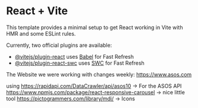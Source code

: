 # React + Vite

This template provides a minimal setup to get React working in Vite with HMR and some ESLint rules.

Currently, two official plugins are available:

- [@vitejs/plugin-react](https://github.com/vitejs/vite-plugin-react/blob/main/packages/plugin-react/README.md) uses [Babel](https://babeljs.io/) for Fast Refresh
- [@vitejs/plugin-react-swc](https://github.com/vitejs/vite-plugin-react-swc) uses [SWC](https://swc.rs/) for Fast Refresh

The Website we were working with changes weekly: https://www.asos.com

using https://rapidapi.com/DataCrawler/api/asos10 -> For the ASOS API
https://www.npmjs.com/package/react-responsive-carousel -> nice little tool
https://pictogrammers.com/library/mdi/ -> Icons